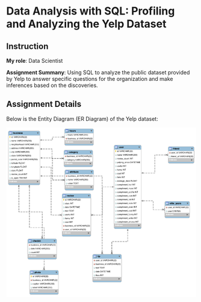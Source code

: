 # Data Analysis with SQL: Profiling and Analyzing the Yelp Dataset

## Instruction

**My role**: Data Scientist

**Assignment Summany**: Using SQL to analyze the public dataset provided by Yelp to answer specific questions for the organization and make inferences based on the discoveries. 



## Assignment Details

Below is the Entity Diagram (ER Diagram) of the Yelp dataset:

![ER Diagram](https://github.com/qmw3/Data-Analysis-with-SQL-Yelp-Dataset/blob/90152b8096efa046d6ab2964eca1fe7a280532d6/YelpERDiagram.png)


